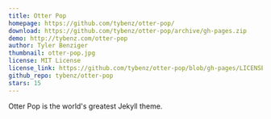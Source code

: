 ```yaml
---
title: Otter Pop
homepage: https://github.com/tybenz/otter-pop/
download: https://github.com/tybenz/otter-pop/archive/gh-pages.zip
demo: http://tybenz.com/otter-pop
author: Tyler Benziger
thumbnail: otter-pop.jpg
license: MIT License
license_link: https://github.com/tybenz/otter-pop/blob/gh-pages/LICENSE.txt
github_repo: tybenz/otter-pop
stars: 15
---
```


Otter Pop is the world's greatest Jekyll theme.
